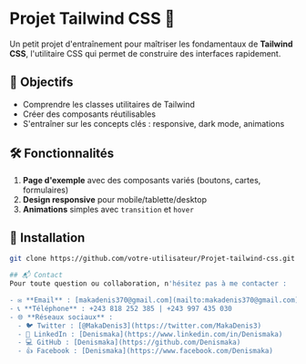 # Projet Tailwind CSS 🎨

Un petit projet d'entraînement pour maîtriser les fondamentaux de **Tailwind CSS**, l'utilitaire CSS qui permet de construire des interfaces rapidement.

## 📌 Objectifs
- Comprendre les classes utilitaires de Tailwind
- Créer des composants réutilisables
- S'entraîner sur les concepts clés : responsive, dark mode, animations

## 🛠️ Fonctionnalités
1. **Page d'exemple** avec des composants variés (boutons, cartes, formulaires)
2. **Design responsive** pour mobile/tablette/desktop
3. **Animations** simples avec `transition` et `hover`

## 🚀 Installation
```bash
git clone https://github.com/votre-utilisateur/Projet-tailwind-css.git

## 📬 Contact  
Pour toute question ou collaboration, n'hésitez pas à me contacter :  

- ✉️ **Email** : [makadenis370@gmail.com](mailto:makadenis370@gmail.com)  
- 📞 **Téléphone** : +243 818 252 385 | +243 997 435 030
- 🌐 **Réseaux sociaux** :  
  - 🐦 Twitter : [@MakaDenis3](https://twitter.com/MakaDenis3)  
  - 🔗 LinkedIn : [Denismaka](https://www.linkedin.com/in/Denismaka)  
  - 💻 GitHub : [Denismaka](https://github.com/Denismaka)  
  - 👍 Facebook : [Denismaka](https://www.facebook.com/Denismaka)  

